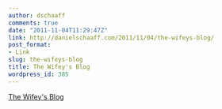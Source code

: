 ```yaml
---
author: dschaaff
comments: true
date: "2011-11-04T11:29:47Z"
link: http://danielschaaff.com/2011/11/04/the-wifeys-blog/
post_format:
- Link
slug: the-wifeys-blog
title: The Wifey's Blog
wordpress_id: 385
---
```


[The Wifey's Blog](http://mzschaaff.blogspot.com/)
